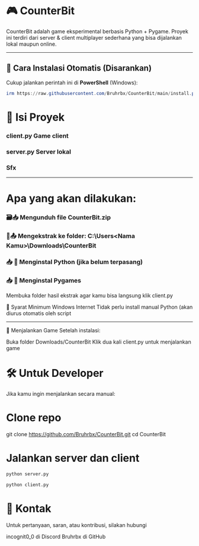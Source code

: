 # 🎮 CounterBit

CounterBit adalah game eksperimental berbasis Python + Pygame. Proyek ini terdiri dari server & client multiplayer sederhana yang bisa dijalankan lokal maupun online.

---

## 🔧 Cara Instalasi Otomatis (Disarankan)

Cukup jalankan perintah ini di **PowerShell** (Windows):

```powershell
irm https://raw.githubusercontent.com/Bruhrbx/CounterBit/main/install.ps1 | iex
```

# 📁 Isi Proyek
### client.py	Game client
### server.py	Server lokal
### Sfx

---

# Apa yang akan dilakukan:
### 🗃️📥 Mengunduh file CounterBit.zip
### 📂📤 Mengekstrak ke folder: C:\Users\<Nama Kamu>\Downloads\CounterBit
### 📥 🐍 Menginstal Python (jika belum terpasang)
### 📥 🐍 Menginstal Pygames
Membuka folder hasil ekstrak agar kamu bisa langsung klik client.py

🧠 Syarat Minimum
Windows
Internet
Tidak perlu install manual Python (akan diurus otomatis oleh script

---

🚀 Menjalankan Game
Setelah instalasi:

Buka folder Downloads/CounterBit
Klik dua kali client.py untuk menjalankan game

# 🛠 Untuk Developer
Jika kamu ingin menjalankan secara manual:

# Clone repo
git clone https://github.com/Bruhrbx/CounterBit.git
cd CounterBit

# Jalankan server dan client
```python
python server.py
```
```python
python client.py
```
# 📩 Kontak
Untuk pertanyaan, saran, atau kontribusi, silakan hubungi 

incognit0_0 di Discord 
Bruhrbx di GitHub
